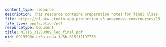 ```yaml
---
content_type: resource
description: This resource contains preparation notes for final class.
file: https://ol-ocw-studio-app-production.s3.amazonaws.com/courses/15-317-organizational-leadership-and-change-summer-2009/0919590eec0acaaa1d5b615ff1197730_MIT15_317SUM09_lec_final.pdf
file_type: application/pdf
resourcetype: Document
title: MIT15_317SUM09_lec_final.pdf
uid: 0919590e-ec0a-caaa-1d5b-615ff1197730
---
```

